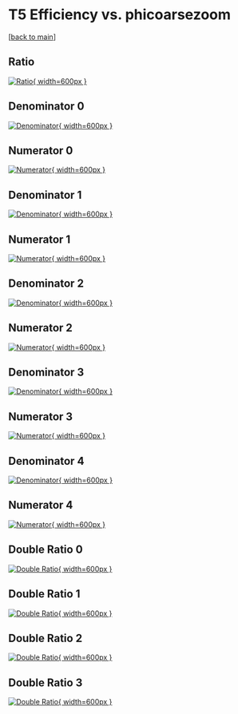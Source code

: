 # T5 Efficiency vs. phicoarsezoom

[[back to main](./)]



## Ratio

[![Ratio](../mtv/var/T5_loweta_321_1_eff_phicoarsezoom.png){ width=600px }](../mtv/var/T5_loweta_321_1_eff_phicoarsezoom.pdf)

## Denominator 0

[![Denominator](../mtv/den/T5_loweta_321_1_eff_phicoarsezoom_den0.png){ width=600px }](../mtv/den/T5_loweta_321_1_eff_phicoarsezoom_den0.pdf)

## Numerator 0

[![Numerator](../mtv/num/T5_loweta_321_1_eff_phicoarsezoom_num0.png){ width=600px }](../mtv/num/T5_loweta_321_1_eff_phicoarsezoom_num0.pdf)

## Denominator 1

[![Denominator](../mtv/den/T5_loweta_321_1_eff_phicoarsezoom_den1.png){ width=600px }](../mtv/den/T5_loweta_321_1_eff_phicoarsezoom_den1.pdf)

## Numerator 1

[![Numerator](../mtv/num/T5_loweta_321_1_eff_phicoarsezoom_num1.png){ width=600px }](../mtv/num/T5_loweta_321_1_eff_phicoarsezoom_num1.pdf)

## Denominator 2

[![Denominator](../mtv/den/T5_loweta_321_1_eff_phicoarsezoom_den2.png){ width=600px }](../mtv/den/T5_loweta_321_1_eff_phicoarsezoom_den2.pdf)

## Numerator 2

[![Numerator](../mtv/num/T5_loweta_321_1_eff_phicoarsezoom_num2.png){ width=600px }](../mtv/num/T5_loweta_321_1_eff_phicoarsezoom_num2.pdf)

## Denominator 3

[![Denominator](../mtv/den/T5_loweta_321_1_eff_phicoarsezoom_den3.png){ width=600px }](../mtv/den/T5_loweta_321_1_eff_phicoarsezoom_den3.pdf)

## Numerator 3

[![Numerator](../mtv/num/T5_loweta_321_1_eff_phicoarsezoom_num3.png){ width=600px }](../mtv/num/T5_loweta_321_1_eff_phicoarsezoom_num3.pdf)

## Denominator 4

[![Denominator](../mtv/den/T5_loweta_321_1_eff_phicoarsezoom_den4.png){ width=600px }](../mtv/den/T5_loweta_321_1_eff_phicoarsezoom_den4.pdf)

## Numerator 4

[![Numerator](../mtv/num/T5_loweta_321_1_eff_phicoarsezoom_num4.png){ width=600px }](../mtv/num/T5_loweta_321_1_eff_phicoarsezoom_num4.pdf)

## Double Ratio 0

[![Double Ratio](../mtv/ratio/T5_loweta_321_1_eff_phicoarsezoom_ratio0.png){ width=600px }](../mtv/ratio/T5_loweta_321_1_eff_phicoarsezoom_ratio0.pdf)

## Double Ratio 1

[![Double Ratio](../mtv/ratio/T5_loweta_321_1_eff_phicoarsezoom_ratio1.png){ width=600px }](../mtv/ratio/T5_loweta_321_1_eff_phicoarsezoom_ratio1.pdf)

## Double Ratio 2

[![Double Ratio](../mtv/ratio/T5_loweta_321_1_eff_phicoarsezoom_ratio2.png){ width=600px }](../mtv/ratio/T5_loweta_321_1_eff_phicoarsezoom_ratio2.pdf)

## Double Ratio 3

[![Double Ratio](../mtv/ratio/T5_loweta_321_1_eff_phicoarsezoom_ratio3.png){ width=600px }](../mtv/ratio/T5_loweta_321_1_eff_phicoarsezoom_ratio3.pdf)

